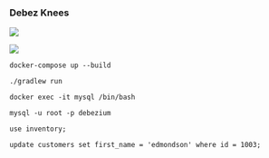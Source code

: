 ### Debez Knees

![](https://github.com/ottingbob/debezium-example/workflows/.github/workflows/action.yml/badge.svg)

![](https://github.com/ottingbob/debezium-example/workflows/Run%20Gradle%20on%20PRs/badge.svg)

`docker-compose up --build`

`./gradlew run`

`docker exec -it mysql /bin/bash`

`mysql -u root -p debezium`

`use inventory;`

`update customers set first_name = 'edmondson' where id = 1003;`

